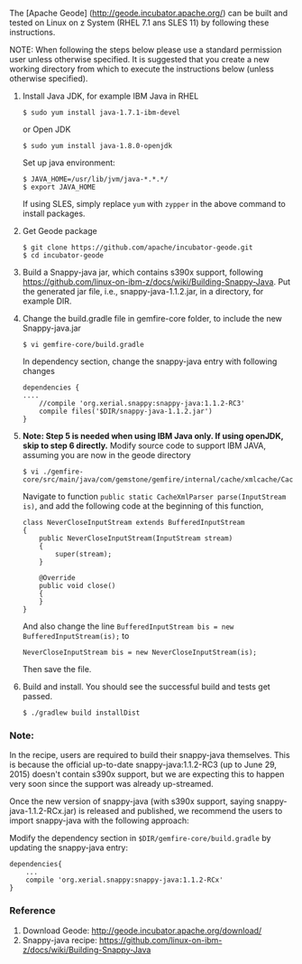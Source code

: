 The [Apache Geode] (http://geode.incubator.apache.org/) can be built and tested on Linux on z System (RHEL 7.1 ans SLES 11) by following these instructions.

NOTE: When following the steps below please use a standard permission user unless otherwise specified. It is suggested that you create a new working directory from which to execute the instructions below (unless otherwise specified).

1. Install Java JDK, for example IBM Java in RHEL

    ```
    $ sudo yum install java-1.7.1-ibm-devel
    ```
   or Open JDK

    ```
    $ sudo yum install java-1.8.0-openjdk
    ```

   Set up java environment:

    ```
    $ JAVA_HOME=/usr/lib/jvm/java-*.*.*/
    $ export JAVA_HOME
    ```

    If using SLES, simply replace `yum` with `zypper` in the above command to install packages.

2. Get Geode package

    ```
    $ git clone https://github.com/apache/incubator-geode.git
    $ cd incubator-geode
    ```

3. Build a Snappy-java jar, which contains s390x support, following https://github.com/linux-on-ibm-z/docs/wiki/Building-Snappy-Java. Put the generated jar file, i.e., snappy-java-1.1.2.jar, in a directory, for example DIR.

4. Change the build.gradle file in gemfire-core folder, to include the new Snappy-java.jar

    ```
    $ vi gemfire-core/build.gradle
    ```

    In dependency section, change the snappy-java entry with following changes

    ```
    dependencies {
    ....
        //compile 'org.xerial.snappy:snappy-java:1.1.2-RC3'
        compile files('$DIR/snappy-java-1.1.2.jar')
    }
    ```

5. **Note: Step 5 is needed when using IBM Java only. If using openJDK, skip to step 6 directly.**
   Modify source code to support IBM JAVA, assuming you are now in the geode directory

    ```
    $ vi ./gemfire-core/src/main/java/com/gemstone/gemfire/internal/cache/xmlcache/CacheXmlParser.java
    ```

   Navigate to function `public static CacheXmlParser parse(InputStream is)`, and add the following code at the beginning of this function,

    ```
    class NeverCloseInputStream extends BufferedInputStream
    {
        public NeverCloseInputStream(InputStream stream)
        {
            super(stream);
        }

        @Override
        public void close()
        {
        }
    }
    ```

    And also change the line `BufferedInputStream bis = new BufferedInputStream(is);` to

    ```
    NeverCloseInputStream bis = new NeverCloseInputStream(is);
    ```

    Then save the file.

6. Build and install. You should see the successful build and tests get passed.

    ```
    $ ./gradlew build installDist
    ```

### Note:
In the recipe, users are required to build their snappy-java themselves. This is because the official up-to-date snappy-java:1.1.2-RC3 (up to June 29, 2015) doesn't contain s390x support, but we are expecting this to happen very soon since the support was already up-streamed.

Once the new version of snappy-java (with s390x support, saying snappy-java-1.1.2-RCx.jar) is released and published, we recommend the users to import snappy-java with the following approach:

Modify the dependency section in `$DIR/gemfire-core/build.gradle` by updating the snappy-java entry:

    dependencies{
        ...
        compile 'org.xerial.snappy:snappy-java:1.1.2-RCx'
    }

### Reference
1. Download Geode: http://geode.incubator.apache.org/download/
2. Snappy-java recipe: https://github.com/linux-on-ibm-z/docs/wiki/Building-Snappy-Java